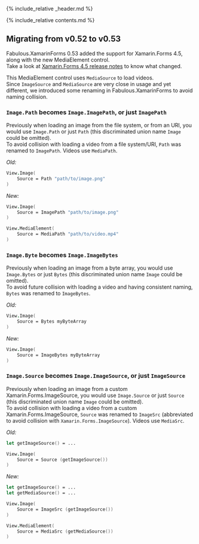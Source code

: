 {% include_relative _header.md %}

{% include_relative contents.md %}

Migrating from v0.52 to v0.53
--------

Fabulous.XamarinForms 0.53 added the support for Xamarin.Forms 4.5, along with the new MediaElement control.  
Take a look at [Xamarin.Forms 4.5 release notes](https://docs.microsoft.com/en-us/xamarin/xamarin-forms/release-notes/4.5/4.5.0) to know what changed.

This MediaElement control uses `MediaSource` to load videos.  
Since `ImageSource` and `MediaSource` are very close in usage and yet different, we introduced some renaming in Fabulous.XamarinForms to avoid naming collision.

### `Image.Path` becomes `Image.ImagePath`, or just `ImagePath`

Previously when loading an image from the file system, or from an URI, you would use `Image.Path` or just `Path` (this discriminated union name `Image` could be omitted).  
To avoid collision with loading a video from a file system/URI, `Path` was renamed to `ImagePath`. Videos use `MediaPath`.

_Old:_
```fsharp
View.Image(
    Source = Path "path/to/image.png"
)
```

_New:_
```fsharp
View.Image(
    Source = ImagePath "path/to/image.png"
)

View.MediaElement(
    Source = MediaPath "path/to/video.mp4"
)
```

### `Image.Byte` becomes `Image.ImageBytes`

Previously when loading an image from a byte array, you would use `Image.Bytes` or just `Bytes` (this discriminated union name `Image` could be omitted).  
To avoid future collision with loading a video and having consistent naming, `Bytes` was renamed to `ImageBytes`.

_Old:_
```fsharp
View.Image(
    Source = Bytes myByteArray
)
```

_New:_
```fsharp
View.Image(
    Source = ImageBytes myByteArray
)
```

### `Image.Source` becomes `Image.ImageSource`, or just `ImageSource`

Previously when loading an image from a custom Xamarin.Forms.ImageSource, you would use `Image.Source` or just `Source` (this discriminated union name `Image` could be omitted).  
To avoid collision with loading a video from a custom Xamarin.Forms.ImageSource, `Source` was renamed to `ImageSrc` (abbreviated to avoid collision with `Xamarin.Forms.ImageSource`). Videos use `MediaSrc`.

_Old:_
```fsharp
let getImageSource() = ...

View.Image(
    Source = Source (getImageSource())
)
```

_New:_
```fsharp
let getImageSource() = ...
let getMediaSource() = ...

View.Image(
    Source = ImageSrc (getImageSource())
)

View.MediaElement(
    Source = MediaSrc (getMediaSource())
)
```